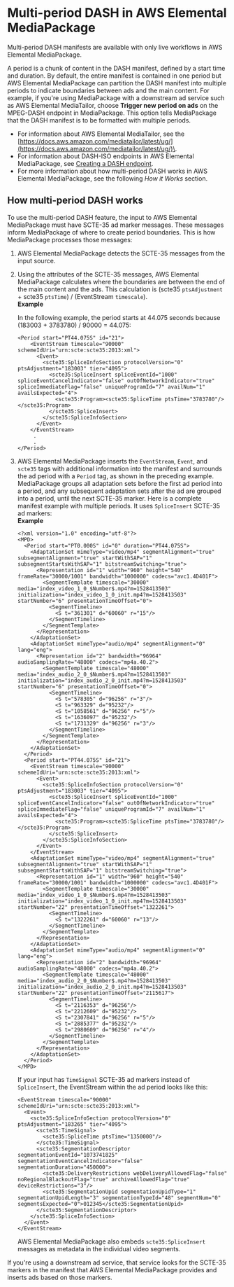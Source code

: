 # Multi\-period DASH in AWS Elemental MediaPackage<a name="multi-period"></a>

Multi\-period DASH manifests are available with only live workflows in AWS Elemental MediaPackage\.

A period is a chunk of content in the DASH manifest, defined by a start time and duration\. By default, the entire manifest is contained in one period but AWS Elemental MediaPackage can partition the DASH manifest into multiple periods to indicate boundaries between ads and the main content\. For example, if you're using MediaPackage with a downstream ad service such as AWS Elemental MediaTailor, choose **Trigger new period on ads** on the MPEG\-DASH endpoint in MediaPackage\. This option tells MediaPackage that the DASH manifest is to be formatted with multiple periods\.
+ For information about AWS Elemental MediaTailor, see the [https://docs.aws.amazon.com/mediatailor/latest/ug/](https://docs.aws.amazon.com/mediatailor/latest/ug/)\.
+ For information about DASH\-ISO endpoints in AWS Elemental MediaPackage, see [Creating a DASH endpoint](endpoints-dash.md)\.
+ For more information about how multi\-period DASH works in AWS Elemental MediaPackage, see the following *How it Works* section\.

## How multi\-period DASH works<a name="how-mp-works"></a>

To use the multi\-period DASH feature, the input to AWS Elemental MediaPackage must have SCTE\-35 ad marker messages\. These messages inform MediaPackage of where to create period boundaries\. This is how MediaPackage processes those messages:

1. AWS Elemental MediaPackage detects the SCTE\-35 messages from the input source\. 

1. Using the attributes of the SCTE\-35 messages, AWS Elemental MediaPackage calculates where the boundaries are between the end of the main content and the ads\. This calculation is \(scte35 `ptsAdjustment` \+ scte35 `ptsTime`\) / \(EventStream `timescale`\)\.  
**Example**  

   In the following example, the period starts at 44\.075 seconds because \(183003 \+ 3783780\) / 90000 = 44\.075:

   ```
   <Period start="PT44.075S" id="21">
       <EventStream timescale="90000" schemeIdUri="urn:scte:scte35:2013:xml">
         <Event>
           <scte35:SpliceInfoSection protocolVersion="0" ptsAdjustment="183003" tier="4095">
             <scte35:SpliceInsert spliceEventId="1000" spliceEventCancelIndicator="false" outOfNetworkIndicator="true" spliceImmediateFlag="false" uniqueProgramId="7" availNum="1" availsExpected="4">
               <scte35:Program><scte35:SpliceTime ptsTime="3783780"/></scte35:Program>
             </scte35:SpliceInsert>
           </scte35:SpliceInfoSection>
         </Event>
       </EventStream>
        .
        .
   </Period>
   ```

1. AWS Elemental MediaPackage inserts the `EventStream`, `Event`, and `scte35` tags with additional information into the manifest and surrounds the ad period with a `Period` tag, as shown in the preceding example\. MediaPackage groups all adaptation sets before the first ad period into a period, and any subsequent adaptation sets after the ad are grouped into a period, until the next SCTE\-35 marker\. Here is a complete manifest example with multiple periods\. It uses `SpliceInsert` SCTE\-35 ad markers:  
**Example**  

   ```
   <?xml version="1.0" encoding="utf-8"?>
   <MPD>
     <Period start="PT0.000S" id="0" duration="PT44.075S">
       <AdaptationSet mimeType="video/mp4" segmentAlignment="true" subsegmentAlignment="true" startWithSAP="1" subsegmentStartsWithSAP="1" bitstreamSwitching="true">
         <Representation id="1" width="960" height="540" frameRate="30000/1001" bandwidth="1000000" codecs="avc1.4D401F">
           <SegmentTemplate timescale="30000" media="index_video_1_0_$Number$.mp4?m=1528413503" initialization="index_video_1_0_init.mp4?m=1528413503" startNumber="6" presentationTimeOffset="0">
             <SegmentTimeline>
               <S t="361301" d="60060" r="15"/>
             </SegmentTimeline>
           </SegmentTemplate>
         </Representation>
       </AdaptationSet>
       <AdaptationSet mimeType="audio/mp4" segmentAlignment="0" lang="eng">
         <Representation id="2" bandwidth="96964" audioSamplingRate="48000" codecs="mp4a.40.2">
           <SegmentTemplate timescale="48000" media="index_audio_2_0_$Number$.mp4?m=1528413503" initialization="index_audio_2_0_init.mp4?m=1528413503" startNumber="6" presentationTimeOffset="0">
             <SegmentTimeline>
               <S t="578305" d="96256" r="3"/>
               <S t="963329" d="95232"/>
               <S t="1058561" d="96256" r="5"/>
               <S t="1636097" d="95232"/>
               <S t="1731329" d="96256" r="3"/>
             </SegmentTimeline>
           </SegmentTemplate>
         </Representation>
       </AdaptationSet>
     </Period>
     <Period start="PT44.075S" id="21">
       <EventStream timescale="90000" schemeIdUri="urn:scte:scte35:2013:xml">
         <Event>
           <scte35:SpliceInfoSection protocolVersion="0" ptsAdjustment="183003" tier="4095">
             <scte35:SpliceInsert spliceEventId="1000" spliceEventCancelIndicator="false" outOfNetworkIndicator="true" spliceImmediateFlag="false" uniqueProgramId="7" availNum="1" availsExpected="4">
               <scte35:Program><scte35:SpliceTime ptsTime="3783780"/></scte35:Program>
             </scte35:SpliceInsert>
           </scte35:SpliceInfoSection>
         </Event>
       </EventStream>
       <AdaptationSet mimeType="video/mp4" segmentAlignment="true" subsegmentAlignment="true" startWithSAP="1" subsegmentStartsWithSAP="1" bitstreamSwitching="true">
         <Representation id="1" width="960" height="540" frameRate="30000/1001" bandwidth="1000000" codecs="avc1.4D401F">
           <SegmentTemplate timescale="30000" media="index_video_1_0_$Number$.mp4?m=1528413503" initialization="index_video_1_0_init.mp4?m=1528413503" startNumber="22" presentationTimeOffset="1322261">
             <SegmentTimeline>
               <S t="1322261" d="60060" r="13"/>
             </SegmentTimeline>
           </SegmentTemplate>
         </Representation>
       </AdaptationSet>
       <AdaptationSet mimeType="audio/mp4" segmentAlignment="0" lang="eng">
         <Representation id="2" bandwidth="96964" audioSamplingRate="48000" codecs="mp4a.40.2">
           <SegmentTemplate timescale="48000" media="index_audio_2_0_$Number$.mp4?m=1528413503" initialization="index_audio_2_0_init.mp4?m=1528413503" startNumber="22" presentationTimeOffset="2115617">
             <SegmentTimeline>
               <S t="2116353" d="96256"/>
               <S t="2212609" d="95232"/>
               <S t="2307841" d="96256" r="5"/>
               <S t="2885377" d="95232"/>
               <S t="2980609" d="96256" r="4"/>
             </SegmentTimeline>
           </SegmentTemplate>
         </Representation>
       </AdaptationSet>
     </Period>
   </MPD>
   ```

   If your input has `TimeSignal` SCTE\-35 ad markers instead of `SpliceInsert`, the EventStream within the ad period looks like this:

   ```
   <EventStream timescale="90000" schemeIdUri="urn:scte:scte35:2013:xml">
     <Event>
       <scte35:SpliceInfoSection protocolVersion="0" ptsAdjustment="183265" tier="4095">
         <scte35:TimeSignal>
           <scte35:SpliceTime ptsTime="1350000"/>
         </scte35:TimeSignal>
         <scte35:SegmentationDescriptor segmentationEventId="1073741825" segmentationEventCancelIndicator="false" segmentationDuration="450000">
           <scte35:DeliveryRestrictions webDeliveryAllowedFlag="false" noRegionalBlackoutFlag="true" archiveAllowedFlag="true" deviceRestrictions="3"/>
           <scte35:SegmentationUpid segmentationUpidType="1" segmentationUpidLength="3" segmentationTypeId="48" segmentNum="0" segmentsExpected="0">012345</scte35:SegmentationUpid>
         </scte35:SegmentationDescriptor>
       </scte35:SpliceInfoSection>
     </Event>
   </EventStream>
   ```

   AWS Elemental MediaPackage also embeds `scte35:SpliceInsert` messages as metadata in the individual video segments\. 

If you're using a downstream ad service, that service looks for the SCTE\-35 markers in the manifest that AWS Elemental MediaPackage provides and inserts ads based on those markers\.